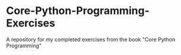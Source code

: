# Core-Python-Programming-Exercises
A repository for my completed exercises from the book "Core Python Programming"